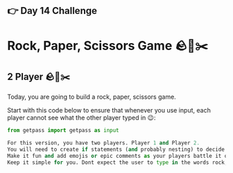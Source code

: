 ## 👉 Day 14 Challenge

# Rock, Paper, Scissors Game 🪨📄✂️

## 2 Player 🪨📄✂️

Today, you are going to build a rock, paper, scissors game.

Start with this code below to ensure that whenever you use input, each player cannot see what the other player typed in 😉:

```python
from getpass import getpass as input

For this version, you have two players. Player 1 and Player 2.
You will need to create if statements (and probably nesting) to decide who has won, lost or if the game is a tie.
Make it fun and add emojis or epic comments as your players battle it out.
Keep it simple for you. Dont expect the user to type in the words rock, paper, scissors. Instead, encourage them to use R, P, or S. 